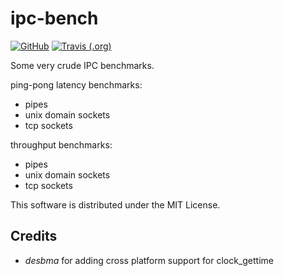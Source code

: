 ipc-bench
=========

[![GitHub](https://img.shields.io/github/license/rigtorp/ipc-bench.svg)](https://github.com/rigtorp/ipc-bench/blob/master/LICENSE)
[![Travis (.org)](https://img.shields.io/travis/rigtorp/ipc-bench.svg)](https://travis-ci.org/rigtorp/ipc-bench)

Some very crude IPC benchmarks.

ping-pong latency benchmarks:
* pipes
* unix domain sockets
* tcp sockets

throughput benchmarks:
* pipes
* unix domain sockets
* tcp sockets

This software is distributed under the MIT License.

Credits
-------

* *desbma* for adding cross platform support for clock_gettime
